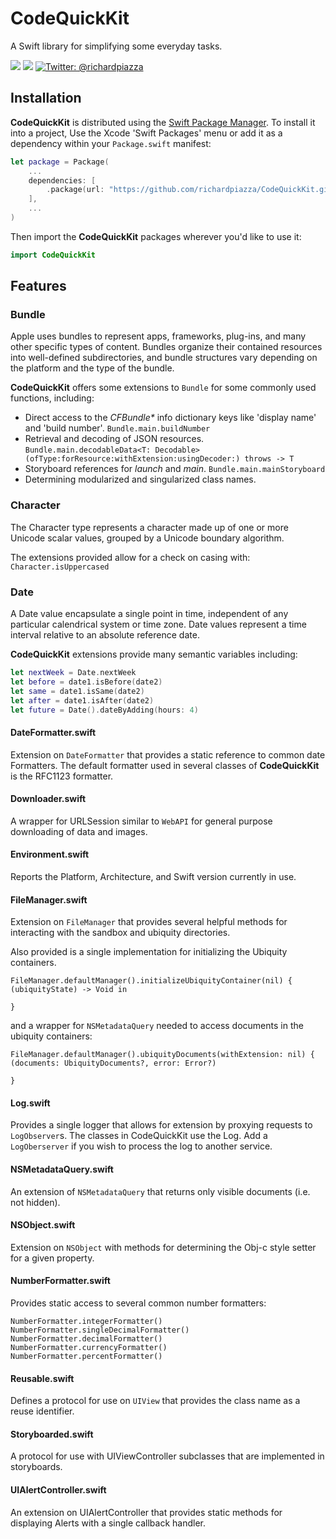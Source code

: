 # CodeQuickKit

A Swift library for simplifying some everyday tasks.

<p>
    <img src="https://github.com/richardpiazza/CodeQuickKit/workflows/Swift/badge.svg?branch=main" />
    <img src="https://img.shields.io/badge/Swift-5.2-orange.svg" />
    <a href="https://twitter.com/richardpiazza">
        <img src="https://img.shields.io/badge/twitter-@richardpiazza-blue.svg?style=flat" alt="Twitter: @richardpiazza" />
    </a>
</p>

## Installation

**CodeQuickKit** is distributed using the [Swift Package Manager](https://swift.org/package-manager). To install it into a project, Use the 
Xcode 'Swift Packages' menu or add it as a dependency within your `Package.swift` manifest:

```swift
let package = Package(
    ...
    dependencies: [
        .package(url: "https://github.com/richardpiazza/CodeQuickKit.git", .upToNextMinor(from: "6.8.5"))
    ],
    ...
)
```

Then import the **CodeQuickKit** packages wherever you'd like to use it:

```swift
import CodeQuickKit
```

## Features

### Bundle

Apple uses bundles to represent apps, frameworks, plug-ins, and many other specific types of content. Bundles organize their contained 
resources into well-defined subdirectories, and bundle structures vary depending on the platform and the type of the bundle.

**CodeQuickKit** offers some extensions to `Bundle` for some commonly used functions, including:
* Direct access to the _CFBundle*_ info dictionary keys like 'display name' and 'build number'.
  `Bundle.main.buildNumber`
* Retrieval and decoding of JSON resources.
  `Bundle.main.decodableData<T: Decodable>(ofType:forResource:withExtension:usingDecoder:) throws -> T`
* Storyboard references for _launch_ and _main_.
  `Bundle.main.mainStoryboard`
* Determining modularized and singularized class names.

### Character

The Character type represents a character made up of one or more Unicode scalar values, grouped by a Unicode boundary algorithm.

The extensions provided allow for a check on casing with: `Character.isUppercased`

### Date

A Date value encapsulate a single point in time, independent of any particular calendrical system or time zone. Date values represent a time 
interval relative to an absolute reference date.

**CodeQuickKit** extensions provide many semantic variables including:
```swift
let nextWeek = Date.nextWeek
let before = date1.isBefore(date2)
let same = date1.isSame(date2)
let after = date1.isAfter(date2)
let future = Date().dateByAdding(hours: 4)
```

#### DateFormatter.swift

Extension on `DateFormatter` that provides a static reference to common date Formatters. The default formatter used in several classes of 
**CodeQuickKit** is the RFC1123 formatter.

#### Downloader.swift

A wrapper for URLSession similar to `WebAPI` for general purpose downloading of data and images.

#### Environment.swift

Reports the Platform, Architecture, and Swift version currently in use.

#### FileManager.swift

Extension on `FileManager` that provides several helpful methods for interacting with the sandbox and ubiquity directories.

Also provided is a single implementation for initializing the Ubiquity containers.

	FileManager.defaultManager().initializeUbiquityContainer(nil) { (ubiquityState) -> Void in
		
	}

and a wrapper for `NSMetadataQuery` needed to access documents in the ubiquity containers:

	FileManager.defaultManager().ubiquityDocuments(withExtension: nil) { (documents: UbiquityDocuments?, error: Error?)
		
	}

#### Log.swift

Provides a single logger that allows for extension by proxying requests to `LogObserver`s. The classes in CodeQuickKit use the Log. Add a 
`LogOberserver` if you wish to process the log to another service.

#### NSMetadataQuery.swift

An extension of `NSMetadataQuery` that returns only visible documents (i.e. not hidden).

#### NSObject.swift

Extension on `NSObject` with methods for determining the Obj-c style setter for a given property.

#### NumberFormatter.swift

Provides static access to several common number formatters:

    NumberFormatter.integerFormatter()
    NumberFormatter.singleDecimalFormatter()
    NumberFormatter.decimalFormatter()
    NumberFormatter.currencyFormatter()
    NumberFormatter.percentFormatter()

#### Reusable.swift

Defines a protocol for use on `UIView` that provides the class name as a reuse identifier.

#### Storyboarded.swift

A protocol for use with UIViewController subclasses that are implemented in storyboards.

#### UIAlertController.swift

An extension on UIAlertController that provides static methods for displaying Alerts with a single callback handler.

